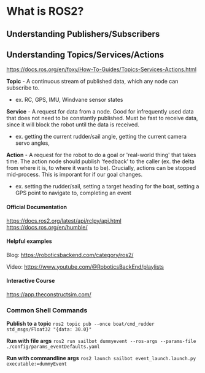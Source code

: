 # What is ROS2?

## Understanding Publishers/Subscribers

## Understanding Topics/Services/Actions
https://docs.ros.org/en/foxy/How-To-Guides/Topics-Services-Actions.html

**Topic** - A continuous stream of published data, which any node can subscribe to. 

- ex. RC, GPS, IMU, Windvane sensor states
  
**Service** - A request for data from a node. Good for infrequently used data that does not need to be constantly published. Must be fast to receive data, since it will block the robot until the data is received.

- ex. getting the current rudder/sail angle, getting the current camera servo angles, 
  
**Action** - A request for the robot to do a goal or 'real-world thing' that takes time. The action node should publish 'feedback' to the caller (ex. the delta from where it is, to where it wants to be). Crucially, actions can be stopped mid-process. This is imporant for if our goal changes.

- ex. setting the rudder/sail, setting a target heading for the boat, setting a GPS point to navigate to, completing an event

#### Official Documentation
https://docs.ros2.org/latest/api/rclpy/api.html
https://docs.ros.org/en/humble/

#### Helpful examples
Blog: https://roboticsbackend.com/category/ros2/

Video: https://www.youtube.com/@RoboticsBackEnd/playlists

#### Interactive Course
https://app.theconstructsim.com/

### Common Shell Commands
**Publish to a topic** `ros2 topic pub --once boat/cmd_rudder std_msgs/Float32 "{data: 30.0}"`

**Run with file args** `ros2 run sailbot dummyevent --ros-args --params-file ./config/params_eventDefaults.yaml`

**Run with commandline args** `ros2 launch sailbot event_launch.launch.py executable:=dummyEvent`
